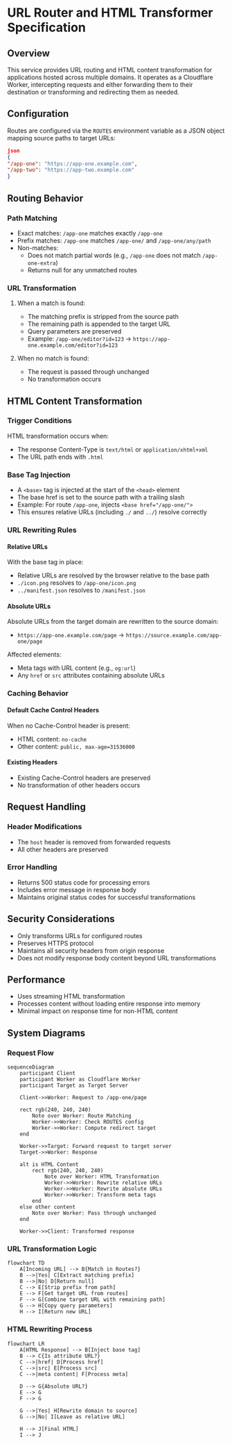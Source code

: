 # URL Router and HTML Transformer Specification

## Overview
This service provides URL routing and HTML content transformation for applications hosted across multiple domains. It operates as a Cloudflare Worker, intercepting requests and either forwarding them to their destination or transforming and redirecting them as needed.

## Configuration
Routes are configured via the `ROUTES` environment variable as a JSON object mapping source paths to target URLs:

```json
json
{
"/app-one": "https://app-one.example.com",
"/app-two": "https://app-two.example.com"
}
```

## Routing Behavior

### Path Matching
- Exact matches: `/app-one` matches exactly `/app-one`
- Prefix matches: `/app-one` matches `/app-one/` and `/app-one/any/path`
- Non-matches:
  - Does not match partial words (e.g., `/app-one` does not match `/app-one-extra`)
  - Returns null for any unmatched routes

### URL Transformation
1. When a match is found:
   - The matching prefix is stripped from the source path
   - The remaining path is appended to the target URL
   - Query parameters are preserved
   - Example: `/app-one/editor?id=123` → `https://app-one.example.com/editor?id=123`

2. When no match is found:
   - The request is passed through unchanged
   - No transformation occurs

## HTML Content Transformation

### Trigger Conditions
HTML transformation occurs when:
- The response Content-Type is `text/html` or `application/xhtml+xml`
- The URL path ends with `.html`

### Base Tag Injection
- A `<base>` tag is injected at the start of the `<head>` element
- The base href is set to the source path with a trailing slash
- Example: For route `/app-one`, injects `<base href="/app-one/">`
- This ensures relative URLs (including `./` and `../`) resolve correctly

### URL Rewriting Rules

#### Relative URLs
With the base tag in place:
- Relative URLs are resolved by the browser relative to the base path
- `./icon.png` resolves to `/app-one/icon.png`
- `../manifest.json` resolves to `/manifest.json`

#### Absolute URLs
Absolute URLs from the target domain are rewritten to the source domain:
- `https://app-one.example.com/page` → `https://source.example.com/app-one/page`

Affected elements:
- Meta tags with URL content (e.g., `og:url`)
- Any `href` or `src` attributes containing absolute URLs

### Caching Behavior

#### Default Cache Control Headers
When no Cache-Control header is present:
- HTML content: `no-cache`
- Other content: `public, max-age=31536000`

#### Existing Headers
- Existing Cache-Control headers are preserved
- No transformation of other headers occurs

## Request Handling

### Header Modifications

- The `host` header is removed from forwarded requests
- All other headers are preserved

### Error Handling

- Returns 500 status code for processing errors
- Includes error message in response body
- Maintains original status codes for successful transformations

## Security Considerations

- Only transforms URLs for configured routes
- Preserves HTTPS protocol
- Maintains all security headers from origin response
- Does not modify response body content beyond URL transformations

## Performance

- Uses streaming HTML transformation
- Processes content without loading entire response into memory
- Minimal impact on response time for non-HTML content

## System Diagrams

### Request Flow

```mermaid
sequenceDiagram
    participant Client
    participant Worker as Cloudflare Worker
    participant Target as Target Server

    Client->>Worker: Request to /app-one/page

    rect rgb(240, 240, 240)
        Note over Worker: Route Matching
        Worker->>Worker: Check ROUTES config
        Worker->>Worker: Compute redirect target
    end

    Worker->>Target: Forward request to target server
    Target->>Worker: Response

    alt is HTML Content
        rect rgb(240, 240, 240)
            Note over Worker: HTML Transformation
            Worker->>Worker: Rewrite relative URLs
            Worker->>Worker: Rewrite absolute URLs
            Worker->>Worker: Transform meta tags
        end
    else other content
        Note over Worker: Pass through unchanged
    end

    Worker->>Client: Transformed response
```

### URL Transformation Logic

```mermaid
flowchart TD
    A[Incoming URL] --> B{Match in Routes?}
    B -->|Yes| C[Extract matching prefix]
    B -->|No| D[Return null]
    C --> E[Strip prefix from path]
    E --> F[Get target URL from routes]
    F --> G[Combine target URL with remaining path]
    G --> H[Copy query parameters]
    H --> I[Return new URL]
```

### HTML Rewriting Process

```mermaid
flowchart LR
    A[HTML Response] --> B[Inject base tag]
    B --> C{Is attribute URL?}
    C -->|href| D[Process href]
    C -->|src| E[Process src]
    C -->|meta content| F[Process meta]

    D --> G{Absolute URL?}
    E --> G
    F --> G

    G -->|Yes| H[Rewrite domain to source]
    G -->|No| I[Leave as relative URL]

    H --> J[Final HTML]
    I --> J
```
